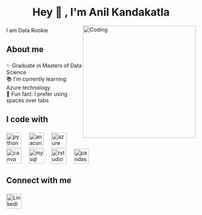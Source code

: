 <h1 align="center">Hey 👋 , I'm Anil Kandakatla</h1>
<img align="right" alt="Coding" width="300" src="https://media.licdn.com/dms/image/C4D22AQFY2LKpfIIWVg/feedshare-shrink_2048_1536/0/1673026228828?e=2147483647&v=beta&t=-HntsFkKhI4f1jM-cWQ9eJSdwoPMBCcidOoKNyyRFdw">

###

<p align="left">I am Data Rookie</p>

###

<h2 align="left">About me</h2>

###

<p align="left">✨ Graduate in Masters of Data Science<br>📚 I'm currently learning Azure technology<br>🎲 Fun fact: I prefer using spaces over tabs</p>

###

<h2 align="left">I code with</h2>

###

<div align="left">
  <img src="https://cdn.jsdelivr.net/gh/devicons/devicon/icons/python/python-original.svg" height="40" alt="python logo"  />
  <img width="12" />
  <img src="https://cdn.jsdelivr.net/gh/devicons/devicon/icons/anaconda/anaconda-original.svg" height="40" alt="anaconda logo"  />
  <img width="12" />
  <img src="https://cdn.jsdelivr.net/gh/devicons/devicon/icons/azure/azure-original.svg" height="40" alt="azure logo"  />
  <img width="12" />
  <img src="https://cdn.jsdelivr.net/gh/devicons/devicon/icons/canva/canva-original.svg" height="40" alt="canva logo"  />
  <img width="12" />
  <img src="https://cdn.jsdelivr.net/gh/devicons/devicon/icons/mysql/mysql-original.svg" height="40" alt="mysql logo"  />
  <img width="12" />
  <img src="https://cdn.jsdelivr.net/gh/devicons/devicon/icons/rstudio/rstudio-original.svg" height="40" alt="rstudio logo"  />
  <img width="12" />
  <img src="https://cdn.jsdelivr.net/gh/devicons/devicon/icons/pandas/pandas-original.svg" height="40" alt="pandas logo"  />
</div>

###

<h2 align="left">Connect with me</h2>

###

<a align="left" href="https://www.linkedin.com/in/anil-kandakatla/" target="_blank" rel="noopener noreferrer">
  <img src="https://cdn.jsdelivr.net/gh/devicons/devicon/icons/linkedin/linkedin-original.svg" height="40"/ alt="LinkedIn Profile">
</a>

###
